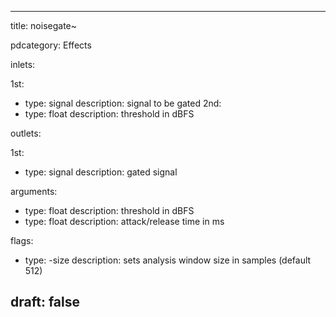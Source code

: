 --- 


title: noisegate~

pdcategory: Effects

inlets:

  1st:
  - type: signal
    description: signal to be gated
  2nd:
  - type: float
    description: threshold in dBFS

outlets:

  1st:
  - type: signal
    description: gated signal

arguments:
  - type: float
    description: threshold in dBFS
  - type: float
    description: attack/release time in ms



flags:
  - type: -size <float>
    description: sets analysis window size in samples (default 512)

draft: false
---